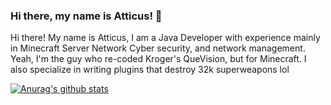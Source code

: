 ### Hi there, my name is Atticus! 👋

Hi there! My name is Atticus, I am a Java Developer with experience mainly in Minecraft Server Network Cyber security, and network management.
Yeah, I'm the guy who re-coded Kroger's QueVision, but for Minecraft.
I also specialize in writing plugins that destroy 32k superweapons lol

[![Anurag's github stats](https://github-readme-stats.vercel.app/api?username=Aduhkiss)](yoo)

<!--
**Aduhkiss/Aduhkiss** is a ✨ _special_ ✨ repository because its `README.md` (this file) appears on your GitHub profile.

Here are some ideas to get you started:

- 🔭 I’m currently working on ...
- 🌱 I’m currently learning ...
- 👯 I’m looking to collaborate on ...
- 🤔 I’m looking for help with ...
- 💬 Ask me about ...
- 📫 How to reach me: ...
- 😄 Pronouns: ...
- ⚡ Fun fact: ...
-->
